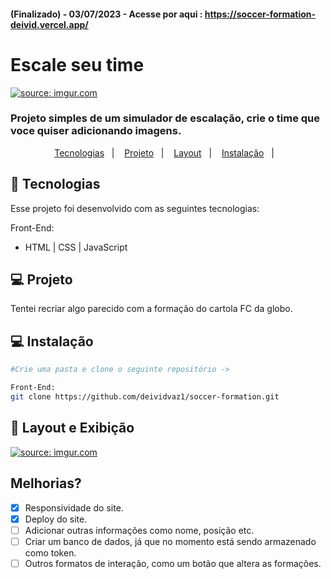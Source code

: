 #### (Finalizado) - 03/07/2023 -  Acesse por aqui : https://soccer-formation-deivid.vercel.app/
# Escale seu time
<a href="https://imgur.com/jHGUXjn"><img src="https://imgur.com/jHGUXjn.png" title="source: imgur.com" /></a>
### Projeto simples de um simulador de escalação, crie o time que voce quiser adicionando imagens.


<p align="center">
  <a href="#-tecnologias">Tecnologias</a>&nbsp;&nbsp;&nbsp;|&nbsp;&nbsp;&nbsp;
  <a href="#-projeto">Projeto</a>&nbsp;&nbsp;&nbsp;|&nbsp;&nbsp;&nbsp;
  <a href="#-layout">Layout</a>&nbsp;&nbsp;&nbsp;|&nbsp;&nbsp;&nbsp;
  <a href="#-Instalação">Instalação</a>&nbsp;&nbsp;&nbsp;|&nbsp;&nbsp;&nbsp;
</p>


## 🚀 Tecnologias

Esse projeto foi desenvolvido com as seguintes tecnologias:

Front-End:
- HTML | CSS | JavaScript 

## 💻 Projeto

Tentei recriar algo parecido com a formação do cartola FC da globo.


## 💻 Instalação

```bash
#Crie uma pasta e clone o seguinte repositório ->

Front-End:
git clone https://github.com/deividvaz1/soccer-formation.git

```

## 🔖 Layout e Exibição

<a href="https://imgur.com/Ra3qJKY"><img src="https://imgur.com/Ra3qJKY.png" title="source: imgur.com" /></a>

## Melhorias?
- [x] Responsividade do site.
- [x] Deploy do site.
- [ ] Adicionar outras informações como nome, posição etc.
- [ ] Criar um banco de dados, já que no momento está sendo armazenado como token.
- [ ] Outros formatos de interação, como um botão que altera as formações.

